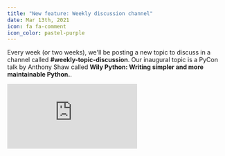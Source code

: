 ```yaml
---
title: "New feature: Weekly discussion channel"
date: Mar 13th, 2021
icon: fa fa-comment
icon_color: pastel-purple
---
```


Every week (or two weeks), we'll be posting a new topic to discuss in a channel
called **#weekly-topic-discussion**. Our inaugural topic is a PyCon talk by
Anthony Shaw called **Wily Python: Writing simpler and more maintainable
Python.**.

<div class="force-aspect-container">
<iframe allow="accelerometer; autoplay; clipboard-write; encrypted-media; gyroscope; picture-in-picture" allowfullscreen="" class="force-aspect-content" frameborder="0"
src="https://www.youtube.com/embed/dqdsNoApJ80"></iframe>
</div>
